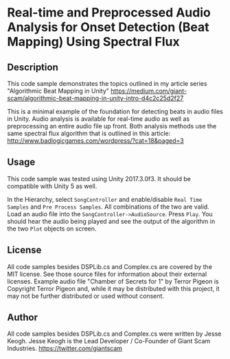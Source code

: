 # Real-time and Preprocessed Audio Analysis for Onset Detection (Beat Mapping) Using Spectral Flux

## Description

This code sample demonstrates the topics outlined in my article series "Algorithmic Beat Mapping in Unity"
https://medium.com/giant-scam/algorithmic-beat-mapping-in-unity-intro-d4c2c25d2f27

This is a minimal example of the foundation for detecting beats in audio files in Unity.  Audio analysis is available for real-time audio as well as preprocessing an entire audio file up front.
Both analysis methods use the same spectral flux algorithm that is outlined in this article:
http://www.badlogicgames.com/wordpress/?cat=18&paged=3

## Usage

This code sample was tested using Unity 2017.3.0f3.  It should be compatible with Unity 5 as well.

In the Hierarchy, select `SongController` and enable/disable `Real Time Samples` and `Pre Process Samples`.  All combinations of the two are valid.
Load an audio file into the `SongController->AudioSource`.
Press `Play`.
You should hear the audio being played and see the output of the algorithm in the two `Plot` objects on screen.


## License
 
All code samples besides DSPLib.cs and Complex.cs are covered by the MIT license.  See those source files for information about their external licenses.
Example audio file "Chamber of Secrets for 1" by Terror Pigeon is Copyright Terror Pigeon and, while it may be distributed with this project, it may not be further distributed or used without consent.


## Author

All code samples besides DSPLib.cs and Complex.cs were written by Jesse Keogh.  Jesse Keogh is the Lead Developer / Co-Founder of Giant Scam Industries.
https://twitter.com/giantscam
